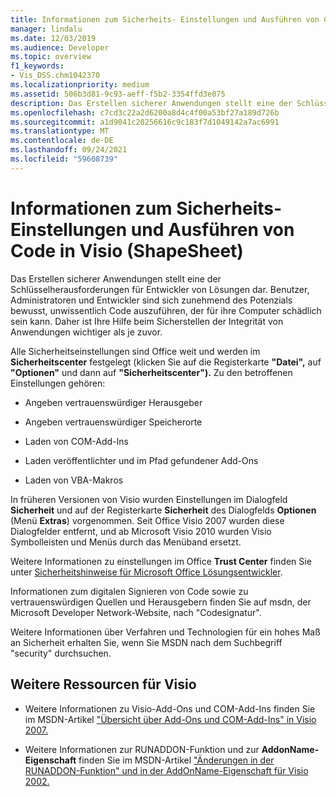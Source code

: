 ```yaml
---
title: Informationen zum Sicherheits- Einstellungen und Ausführen von Code in Visio (ShapeSheet)
manager: lindalu
ms.date: 12/03/2019
ms.audience: Developer
ms.topic: overview
f1_keywords:
- Vis_DSS.chm1042370
ms.localizationpriority: medium
ms.assetid: 506b3d81-9c93-aeff-f5b2-3354ffd3e075
description: Das Erstellen sicherer Anwendungen stellt eine der Schlüsselherausforderungen für Entwickler von Lösungen dar. Benutzer, Administratoren und Entwickler sind sich zunehmend des Potenzials bewusst, unwissentlich Code auszuführen, der für ihre Computer schädlich sein kann. Daher ist Ihre Hilfe beim Sicherstellen der Integrität von Anwendungen wichtiger als je zuvor.
ms.openlocfilehash: c7cd3c22a2d6200a8d4c4f00a53bf27a189d726b
ms.sourcegitcommit: a1d9041c20256616c9c183f7d1049142a7ac6991
ms.translationtype: MT
ms.contentlocale: de-DE
ms.lasthandoff: 09/24/2021
ms.locfileid: "59608739"
---
```

# <a name="about-security-settings-and-running-code-in-visio-shapesheet"></a>Informationen zum Sicherheits- Einstellungen und Ausführen von Code in Visio (ShapeSheet)

 Das Erstellen sicherer Anwendungen stellt eine der Schlüsselherausforderungen für Entwickler von Lösungen dar. Benutzer, Administratoren und Entwickler sind sich zunehmend des Potenzials bewusst, unwissentlich Code auszuführen, der für ihre Computer schädlich sein kann. Daher ist Ihre Hilfe beim Sicherstellen der Integrität von Anwendungen wichtiger als je zuvor. 
  
Alle Sicherheitseinstellungen sind Office weit und werden im **Sicherheitscenter** festgelegt (klicken Sie auf die Registerkarte **"Datei",** auf **"Optionen"** und dann auf **"Sicherheitscenter").** Zu den betroffenen Einstellungen gehören:
  
- Angeben vertrauenswürdiger Herausgeber
    
- Angeben vertrauenswürdiger Speicherorte
    
- Laden von COM-Add-Ins 
    
- Laden veröffentlichter und im Pfad gefundener Add-Ons
    
- Laden von VBA-Makros
    
In früheren Versionen von Visio wurden Einstellungen im Dialogfeld **Sicherheit** und auf der Registerkarte **Sicherheit** des Dialogfelds **Optionen** (Menü **Extras**) vorgenommen. Seit Office Visio 2007 wurden diese Dialogfelder entfernt, und ab Microsoft Visio 2010 wurden Visio Symbolleisten und Menüs durch das Menüband ersetzt. 
  
Weitere Informationen zu einstellungen im Office **Trust Center** finden Sie unter [Sicherheitshinweise für Microsoft Office Lösungsentwickler](https://docs.microsoft.com/previous-versions/office/developer/office-2007/aa433259(v=office.12)).
  
 Informationen zum digitalen Signieren von Code sowie zu vertrauenswürdigen Quellen und Herausgebern finden Sie auf msdn, der Microsoft Developer Network-Website, nach "Codesignatur". 
  
Weitere Informationen über Verfahren und Technologien für ein hohes Maß an Sicherheit erhalten Sie, wenn Sie MSDN nach dem Suchbegriff "security" durchsuchen. 
  
## <a name="additional-visio-resources"></a>Weitere Ressourcen für Visio

- Weitere Informationen zu Visio-Add-Ons und COM-Add-Ins finden Sie im MSDN-Artikel ["Übersicht über Add-Ons und COM-Add-Ins" in Visio 2007.](https://docs.microsoft.com/previous-versions/office/developer/office-2007/bb851468(v=office.12))
    
- Weitere Informationen zur RUNADDON-Funktion und zur **AddonName-Eigenschaft** finden Sie im MSDN-Artikel ["Änderungen in der RUNADDON-Funktion" und in der AddOnName-Eigenschaft für Visio 2002.](https://docs.microsoft.com/previous-versions/office/developer/office-xp/aa140368(v=office.10))
    

